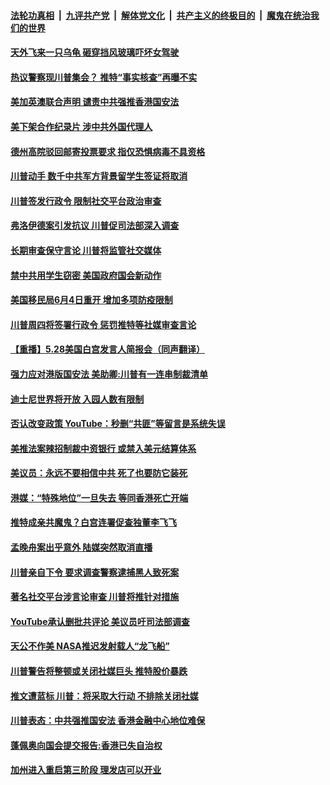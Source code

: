 

####  [法轮功真相](../../../../basic/blob/master/README.md?t=05300031) &nbsp;|&nbsp; [九评共产党](../../../../9ping.md/blob/master/README.md?t=05300031) &nbsp;|&nbsp; [解体党文化](../../../../jtdwh.md/blob/master/README.md?t=05300031)  &nbsp;|&nbsp; [共产主义的终极目的](../../../../gczydzjmd.md/blob/master/README.md?t=05300031) &nbsp;|&nbsp; [魔鬼在统治我们的世界](../../../../mgztzwmdsj.md/blob/master/README.md?t=05300031) 

#### [天外飞来一只乌龟 砸穿挡风玻璃吓坏女驾驶](../pages/prog203/a102858671.md?t=05300031) 

#### [热议警察现川普集会？ 推特“事实核查”再曝不实](../pages/prog203/a102858603.md?t=05300031) 

#### [美加英澳联合声明 谴责中共强推香港国安法](../pages/prog203/a102858545.md?t=05300031) 

#### [美下架合作纪录片 涉中共外国代理人](../pages/prog203/a102858451.md?t=05300031) 

#### [德州高院驳回邮寄投票要求 指仅恐惧病毒不具资格](../pages/prog203/a102858276.md?t=05300031) 

#### [川普动手 数千中共军方背景留学生签证将取消](../pages/prog203/a102858258.md?t=05300031) 

#### [川普签发行政令 限制社交平台政治审查](../pages/prog203/a102858418.md?t=05300031) 

#### [弗洛伊德案引发抗议 川普促司法部深入调查](../pages/prog203/a102858403.md?t=05300031) 

#### [长期审查保守言论 川普将监管社交媒体](../pages/prog203/a102858399.md?t=05300031) 

#### [禁中共用学生窃密  美国政府国会新动作](../pages/prog203/a102858372.md?t=05300031) 

#### [美国移民局6月4日重开 增加多项防疫限制](../pages/prog203/a102858313.md?t=05300031) 

#### [川普周四将签署行政令 惩罚推特等社媒审查言论](../pages/prog203/a102858302.md?t=05300031) 

#### [【重播】5.28美国白宫发言人简报会（同声翻译）](../pages/prog203/a102858246.md?t=05300031) 

#### [强力应对港版国安法 美助卿:川普有一连串制裁清单](../pages/prog203/a102858216.md?t=05300031) 

#### [迪士尼世界将开放 入园人数有限制](../pages/prog203/a102858185.md?t=05300031) 

#### [否认改变政策 YouTube：秒删“共匪”等留言是系统失误](../pages/prog203/a102857420.md?t=05300031) 

#### [美推法案辣招制裁中资银行 或禁入美元结算体系](../pages/prog203/a102857440.md?t=05300031) 

#### [美议员：永远不要相信中共 死了也要防它装死](../pages/prog203/a102857368.md?t=05300031) 

#### [港媒：“特殊地位”一旦失去 等同香港死亡开端](../pages/prog203/a102857657.md?t=05300031) 

#### [推特成亲共魔鬼？白宫连署促查独董李飞飞](../pages/prog203/a102857609.md?t=05300031) 

#### [孟晚舟案出乎意外 陆媒突然取消直播](../pages/prog203/a102857563.md?t=05300031) 

#### [川普亲自下令 要求调查警察逮捕黑人致死案](../pages/prog203/a102857569.md?t=05300031) 

#### [著名社交平台涉言论审查 川普将推针对措施](../pages/prog203/a102857504.md?t=05300031) 

#### [YouTube承认删批共评论 美议员吁司法部调查](../pages/prog203/a102857498.md?t=05300031) 

#### [天公不作美 NASA推迟发射载人“龙飞船”](../pages/prog203/a102857478.md?t=05300031) 

#### [川普警告将整顿或关闭社媒巨头 推特股价暴跌](../pages/prog203/a102857350.md?t=05300031) 

#### [推文遭蓝标  川普：将采取大行动  不排除关闭社媒](../pages/prog203/a102857362.md?t=05300031) 

#### [川普表态：中共强推国安法 香港金融中心地位难保](../pages/prog203/a102857334.md?t=05300031) 

#### [蓬佩奥向国会提交报告:香港已失自治权](../pages/prog203/a102857294.md?t=05300031) 

#### [加州进入重启第三阶段 理发店可以开业](../pages/prog203/a102857249.md?t=05300031) 

